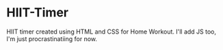 # HIIT-Timer
HIIT timer created using HTML and CSS for Home Workout.
I'll add JS too, I'm just procrastinatiing for now.

